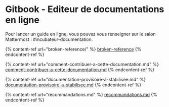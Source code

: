 # Gitbook - Editeur de documentations en ligne

Pour lancer un guide en ligne, vous pouvez vous renseigner sur le salon Mattermost : #incubateur-documentation.

{% content-ref url="broken-reference/" %}
[broken-reference](broken-reference/)
{% endcontent-ref %}

{% content-ref url="comment-contribuer-a-cette-documentation.md" %}
[comment-contribuer-a-cette-documentation.md](comment-contribuer-a-cette-documentation.md)
{% endcontent-ref %}

{% content-ref url="documentation-provisoire-a-stabilisee.md" %}
[documentation-provisoire-a-stabilisee.md](documentation-provisoire-a-stabilisee.md)
{% endcontent-ref %}

{% content-ref url="recommandations.md" %}
[recommandations.md](recommandations.md)
{% endcontent-ref %}

